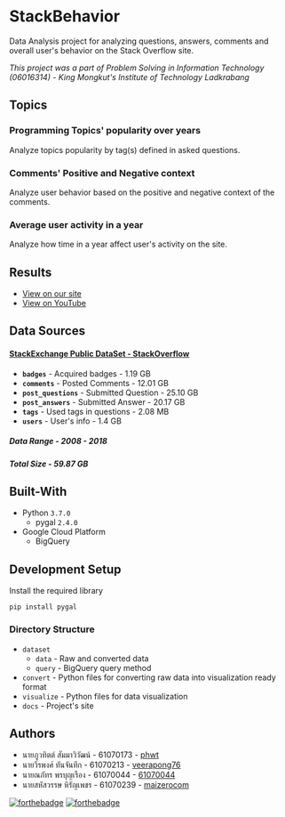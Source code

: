 # StackBehavior
Data Analysis project for analyzing questions, answers, comments and overall user's behavior on the Stack Overflow site.

*This project was a part of Problem Solving in Information Technology (06016314) - King Mongkut's Institute of Technology Ladkrabang*

## Topics
### Programming Topics' popularity over years
Analyze topics popularity by tag(s) defined in asked questions.

### Comments' Positive and Negative context
Analyze user behavior based on the positive and negative context of the comments.

### Average user activity in a year
Analyze how time in a year affect user's activity on the site.

## Results
* [View on our site](https://phwt.github.io/StackBehavior/)
* [View on YouTube](https://www.youtube.com/watch?v=0eT0Aw0En2s)

## Data Sources
#### [StackExchange Public DataSet - StackOverflow](https://archive.org/download/stackexchange)
* **`badges`** - Acquired badges  - 1.19 GB
* **`comments`** - Posted Comments - 12.01 GB
* **`post_questions`** - Submitted Question - 25.10 GB
* **`post_answers`** - Submitted Answer - 20.17 GB
* **`tags`** - Used tags in questions - 2.08 MB
* **`users`** - User's info - 1.4 GB
##### Data Range - 2008 - 2018
##### Total Size - 59.87 GB

## Built-With
* Python `3.7.0`
    * pygal `2.4.0`
* Google Cloud Platform
    * BigQuery
    
## Development Setup
Install the required library

    pip install pygal
    
### Directory Structure
* `dataset`
  * `data` - Raw and converted data
  * `query` - BigQuery query method
* `convert` - Python files for converting raw data into visualization ready format
* `visualize` - Python files for data visualization
* `docs` - Project's site

## Authors
* นายภูวทิตต์ สัมมาวิวัฒน์ - 61070173 - [phwt](https://github.com/phwt)
* นายวีรพงศ์ ทันจันทึก - 61070213 - [veerapong76](https://github.com/veerapong76)
* นายณภัทร พรบุญเรือง - 61070044 - [61070044](https://github.com/61070044)
* นายสหัสวรรษ หิรัญเพชร - 61070239 - [maizerocom](https://github.com/maizerocom)

[![forthebadge](https://forthebadge.com/images/badges/made-with-python.svg)](https://forthebadge.com)
[![forthebadge](https://forthebadge.com/images/badges/built-with-love.svg)](https://forthebadge.com) 
